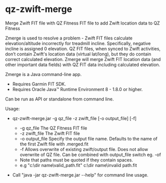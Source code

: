 # qz-zwift-merge
Merge Zwift FIT file with QZ Fitness FIT file to add Zwift location data to QZ Fitness

Zmerge is used to resolve a problem - Zwift FIT files calculate elevation/altitude incorrectly for treadmill incline. Specifically, negative incline is assigned 0 elevation. QZ FIT files, when synced to Zwift activities, don’t contain Zwift's location data (virtual lat/long), but they do contain correct calculated elevation. Zmerge will merge Zwift FIT location data (and other important data fields) with QZ FIT data including calculated elevation.

Zmerge is a Java command-line app. 
- Requires Garmin FIT SDK.
- Requires Oracle Java™ Runtime Environment 8 - 1.8.0 or higher.

Can be run as API or standalone from command line.

Usage:

- qz-zwift-merge.jar -g qz_file -z zwift_file [-o output_file] [-f]
   - -g qz_file           The QZ Fitness FIT file
   - -z zwift_file        The Zwift FIT file
   - -o output_file       Specify the output file name. Defaults to the name of the first Zwift file with .merged.fit
   - -f                   Allows overwrite of existing zwift/output file. Does not allow overwrite of QZ file. Can be combined with output_file switch eg. -of
   - Note that paths must be quoted if they contain spaces.
   - e.g "c:\dir name\valid_path.fit" c:\dir name\invalid path.fit

- Call "java -jar qz-zwift-merge.jar --help" for command line usage.
